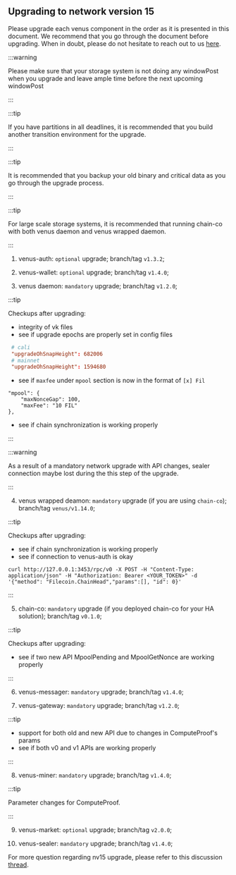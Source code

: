 ## Upgrading to network version 15

Please upgrade each venus component in the order as it is presented in this document. We recommend that you go through the document before upgrading. When in doubt, please do not hesitate to reach out to us [here](https://github.com/filecoin-project/venus/discussions/4688).

:::warning

Please make sure that your storage system is not doing any windowPost when you upgrade and leave ample time before the next upcoming windowPost

:::

:::tip

If you have partitions in all deadlines, it is recommended that you build another transition environment for the upgrade.

:::

:::tip

It is recommended that you backup your old binary and critical data as you go through the upgrade process.

:::

:::tip

For large scale storage systems, it is recommended that running chain-co with both venus daemon and venus wrapped daemon.

:::

1. venus-auth: `optional` upgrade; branch/tag `v1.3.2`;

2. venus-wallet: `optional` upgrade; branch/tag `v1.4.0`;

3. venus daemon: `mandatory` upgrade; branch/tag `v1.2.0`;

:::tip

Checkups after upgrading:

- integrity of vk files
- see if upgrade epochs are properly set in config files

```toml
 # cali
 "upgradeOhSnapHeight": 682006
 # mainnet
 "upgradeOhSnapHeight": 1594680
```

- see if `maxfee` under `mpool` section is now in the format of `[x] Fil`
 
```
"mpool": {
	"maxNonceGap": 100,
   	"maxFee": "10 FIL"
},
```

- see if chain synchronization is working properly

:::

:::warning

As a result of a mandatory network upgrade with API changes, sealer connection maybe lost during the this step of the upgrade.

:::

4. venus wrapped deamon: `mandatory` upgrade (if you are using `chain-co`); branch/tag `venus/v1.14.0`;

:::tip

Checkups after upgrading:

- see if chain synchronization is working properly
- see if connection to venus-auth is okay

```
curl http://127.0.0.1:3453/rpc/v0 -X POST -H "Content-Type: application/json" -H "Authorization: Bearer <YOUR_TOKEN>" -d '{"method": "Filecoin.ChainHead","params":[], "id": 0}'
```

:::

5. chain-co: `mandatory` upgrade (if you deployed chain-co for your HA solution); branch/tag `v0.1.0`;

:::tip

Checkups after upgrading:

- see if two new API MpoolPending and MpoolGetNonce are working properly

:::

6. venus-messager: `mandatory` upgrade; branch/tag `v1.4.0`;

7. venus-gateway: `mandatory` upgrade; branch/tag `v1.2.0`;

:::tip

- support for both old and new API due to changes in ComputeProof's params
- see if both v0 and v1 APIs are working properly

:::

8. venus-miner: `mandatory` upgrade; branch/tag `v1.4.0`;

:::tip

Parameter changes for ComputeProof.

:::

9. venus-market: `optional` upgrade; branch/tag `v2.0.0`;

10. venus-sealer: `mandatory` upgrade; branch/tag `v1.4.0`;

For more question regarding nv15 upgrade, please refer to this discussion [thread](https://github.com/filecoin-project/venus/discussions/4688).
